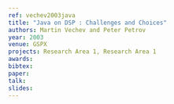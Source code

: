 ```yaml
---
ref: vechev2003java
title: "Java on DSP : Challenges and Choices" 
authors: Martin Vechev and Peter Petrov 
year: 2003
venue: GSPX
projects: Research Area 1, Research Area 1
awards: 
bibtex:
paper: 
talk: 
slides: 
---
```


